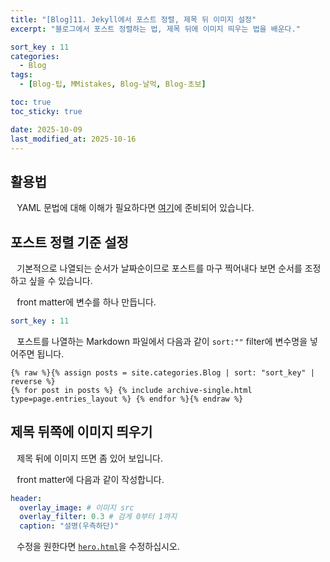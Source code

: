 ```yaml
---
title: "[Blog]11. Jekyll에서 포스트 정렬, 제목 뒤 이미지 설정"
excerpt: "블로그에서 포스트 정렬하는 법, 제목 뒤에 이미지 띄우는 법을 배운다."

sort_key : 11
categories:
  - Blog
tags:
  - [Blog-팁, MMistakes, Blog-날먹, Blog-초보]

toc: true
toc_sticky: true

date: 2025-10-09
last_modified_at: 2025-10-16
---
```

## 활용법
⠀YAML 문법에 대해 이해가 필요하다면 [여기](/blog/blog-5-newbie-yaml/)에 준비되어 있습니다.

## 포스트 정렬 기준 설정
⠀기본적으로 나열되는 순서가 날짜순이므로 포스트를 마구 찍어내다 보면 순서를 조정하고 싶을 수 있습니다.

⠀front matter에 변수를 하나 만듭니다.
```yml
sort_key : 11
```
⠀포스트를 나열하는 Markdown 파일에서 다음과 같이 `sort:""` filter에 변수명을 넣어주면 됩니다.
```liquid
{% raw %}{% assign posts = site.categories.Blog | sort: "sort_key" | reverse %}
{% for post in posts %} {% include archive-single.html type=page.entries_layout %} {% endfor %}{% endraw %}
```

## 제목 뒤쪽에 이미지 띄우기
⠀제목 뒤에 이미지 뜨면 좀 있어 보입니다.

⠀front matter에 다음과 같이 작성합니다.
```yml
header:
  overlay_image: # 이미지 src
  overlay_filter: 0.3 # 검게 0부터 1까지
  caption: "설명(우측하단)"
```
⠀수정을 원한다면 [`hero.html`](/blog/blog-10-html-file/#page__herohtml)을 수정하십시오.